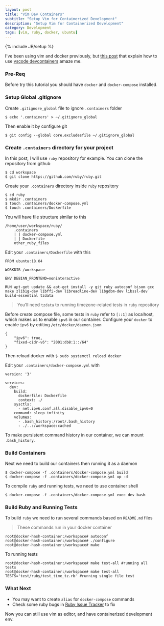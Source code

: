 ```yaml
---
layout: post
title: "Vim Dev Containers"
subtitle: "Setup Vim for Containerized Development"
description: "Setup Vim for Containerized Development"
category: Development
tags: [vim, ruby, docker, ubuntu]
---
```

{% include JB/setup %}

I've been using vim and docker previously, but [this post](https://kirshatrov.com/2020/01/11/contributing-to-mri/) that explain how to use [vscode devcontainers](https://code.visualstudio.com/docs/remote/containers) amaze me.

<!--more-->

### Pre-Req
Before try this tutorial you should have `docker` and `docker-compose` installed.

### Setup Global .gitignore
Create `.gitignore_global` file to ignore `.containers` folder
```
$ echo '.containers' > ~/.gitignore_global
```

Then enable it by configure git
```
$ git config --global core.excludesfile ~/.gitignore_global
```


### Create `.containers` directory for your project
In this post, I will use `ruby` repository for example. You can clone the repository from github
```
$ cd workspace
$ git clone https://github.com/ruby/ruby.git
```

Create your `.containers` directory inside `ruby` repository
```
$ cd ruby
$ mkdir .containers
$ touch .containers/docker-compose.yml
$ touch .containers/Dockerfile
```

You will have file structure similar to this
```
/home/user/workspace/ruby/
    .containers
    | | docker-compose.yml
    | | Dockerfile
    other_ruby_files
```

Edit your `.containers/Dockerfile` with this
```
FROM ubuntu:18.04

WORKDIR /workspace

ENV DEBIAN_FRONTEND=noninteractive

RUN apt-get update && apt-get install -y git ruby autoconf bison gcc make zlib1g-dev libffi-dev libreadline-dev libgdbm-dev libssl-dev build-essential tzdata
```
  
> You'll need `tzdata` to running timezone-related tests in `ruby` repository

Before create compose file, some tests in `ruby` refer to `[::1]` as localhost, which makes us to enable `ipv6` in our container.
Configure your `docker` to enable `ipv6` by editing `/etc/docker/daemon.json`

```
{
    "ipv6": true,
    "fixed-cidr-v6": "2001:db8:1::/64"
}
```

Then reload docker with `$ sudo systemctl reload docker`

Edit your `.containers/docker-compose.yml` with

```
version: '3'

services:
  dev:
    build:
      dockerfile: Dockerfile
      context: ./
    sysctls:
      - net.ipv6.conf.all.disable_ipv6=0
    command: sleep infinity
    volumes:
      - .bash_history:/root/.bash_history
      - ./..:/workspace:cached
```

To make persistent command history in our container, we can mount `.bash_history`.

### Build Containers
Next we need to build our containers then running it as a daemon
```
$ docker-compose -f .containers/docker-compose.yml build
$ docker-compose -f .containers/docker-compose.yml up -d
```

To compile `ruby` and running tests, we need to use container shell
```
$ docker-compose -f .containers/docker-compose.yml exec dev bash
```

### Build Ruby and Running Tests
To build `ruby` we need to run several commands based on `README.md` files

> These commands run in your docker container


```
root@docker-hash-container:/workspace# autoconf
root@docker-hash-container:/workspace# ./configure
root@docker-hash-container:/workspace# make
```

To running tests

```
root@docker-hash-container:/workspace# make test-all #running all tests
root@docker-hash-container:/workspace# make test-all TESTS='test/ruby/test_time_tz.rb' #running single file test
```

### What Next
- You may want to create `alias` for `docker-compose` commands
- Check some ruby bugs in [Ruby Issue Tracker](https://bugs.ruby-lang.org/projects/ruby-master/issues) to fix

Now you can still use vim as editor, and have containerized development env.
